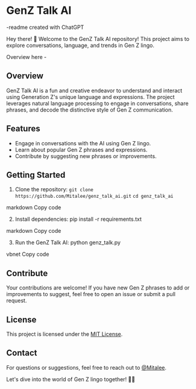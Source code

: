 

# GenZ Talk AI
-readme created with ChatGPT

Hey there! 👋 Welcome to the GenZ Talk AI repository! This project aims to explore conversations, language, and trends in Gen Z lingo.

Overview here - 

## Overview

GenZ Talk AI is a fun and creative endeavor to understand and interact using Generation Z's unique language and expressions. The project leverages natural language processing to engage in conversations, share phrases, and decode the distinctive style of Gen Z communication.

## Features

- Engage in conversations with the AI using Gen Z lingo.
- Learn about popular Gen Z phrases and expressions.
- Contribute by suggesting new phrases or improvements.

## Getting Started

1. Clone the repository:
`git clone https://github.com/Mitalee/genz_talk_ai.git`
`cd genz_talk_ai`

markdown
Copy code

2. Install dependencies:
pip install -r requirements.txt

markdown
Copy code

3. Run the GenZ Talk AI:
python genz_talk.py

vbnet
Copy code

## Contribute

Your contributions are welcome! If you have new Gen Z phrases to add or improvements to suggest, feel free to open an issue or submit a pull request.

## License

This project is licensed under the [MIT License](LICENSE).

## Contact

For questions or suggestions, feel free to reach out to [@Mitalee](https://github.com/Mitalee).

Let's dive into the world of Gen Z lingo together! 💬🔥